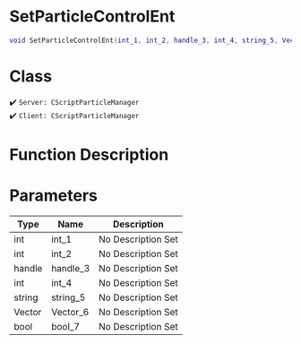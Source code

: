 # SetParticleControlEnt
```lua
void SetParticleControlEnt(int_1, int_2, handle_3, int_4, string_5, Vector_6, bool_7)
```
# Class
✔️ `Server: CScriptParticleManager`  
✔️ `Client: CScriptParticleManager`  

# Function Description

# Parameters
Type|Name|Description
--|--|--
int|int_1|No Description Set
int|int_2|No Description Set
handle|handle_3|No Description Set
int|int_4|No Description Set
string|string_5|No Description Set
Vector|Vector_6|No Description Set
bool|bool_7|No Description Set
